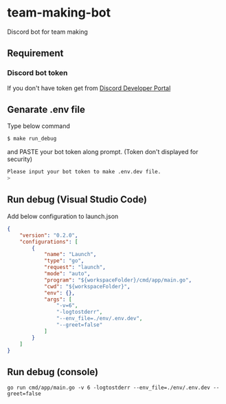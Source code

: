 # team-making-bot

Discord bot for team making

## Requirement

### Discord bot token

If you don't have token get from [Discord Developer Portal](https://discord.com/developers/docs)

## Genarate .env file

Type below command
```sh
$ make run_debug
```

and PASTE your bot token along prompt. (Token don't displayed for security)
```sh
Please input your bot token to make .env.dev file.
>
```

## Run debug (Visual Studio Code)

Add below configuration to launch.json

```json
{
    "version": "0.2.0",
    "configurations": [
        {
            "name": "Launch",
            "type": "go",
            "request": "launch",
            "mode": "auto",
            "program": "${workspaceFolder}/cmd/app/main.go",
            "cwd": "${workspaceFolder}",
            "env": {},
            "args": [
                "-v=6",
                "-logtostderr",
                "--env_file=./env/.env.dev",
                "--greet=false"
            ]
        }
    ]
}
```

## Run debug (console)

```
go run cmd/app/main.go -v 6 -logtostderr --env_file=./env/.env.dev --greet=false
```